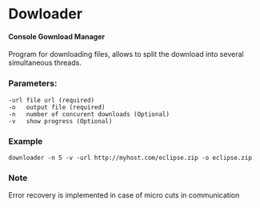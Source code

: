 # Dowloader

#### Console Gownload Manager

Program for downloading files, allows to split the download into several simultaneous threads.

### Parameters:

    -url file url (required)
    -o   output file (required)
    -n   number of concurent downloads (Optional) 
    -v   show progress (Optional)

### Example

`downloader -n 5 -v -url http://myhost.com/eclipse.zip -o eclipse.zip`

### Note

Error recovery is implemented in case of micro cuts in communication
